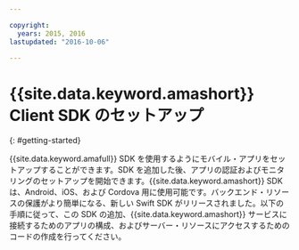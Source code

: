 ```yaml
---

copyright:
  years: 2015, 2016
lastupdated: "2016-10-06"

---
```


# {{site.data.keyword.amashort}} Client SDK のセットアップ
{: #getting-started}

{{site.data.keyword.amafull}} SDK を使用するようにモバイル・アプリをセットアップすることができます。SDK を追加した後、アプリの認証およびモニタリングのセットアップを開始できます。{{site.data.keyword.amashort}} SDK は、Android、iOS、および Cordova 用に使用可能です。バックエンド・リソースの保護がより簡単になる、新しい Swift SDK がリリースされました。以下の手順に従って、この SDK の追加、{{site.data.keyword.amashort}} サービスに接続するためのアプリの構成、およびサーバー・リソースにアクセスするためのコードの作成を行ってください。


